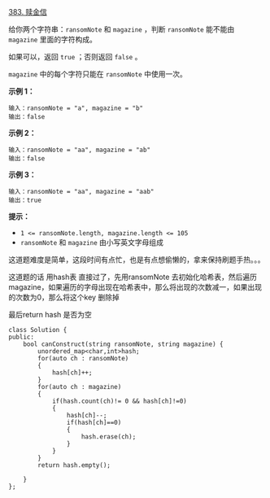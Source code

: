 [383. 赎金信](https://leetcode.cn/problems/ransom-note/)

给你两个字符串：`ransomNote` 和 `magazine` ，判断 `ransomNote` 能不能由 `magazine` 里面的字符构成。

如果可以，返回 `true` ；否则返回 `false` 。

`magazine` 中的每个字符只能在 `ransomNote` 中使用一次。

 

**示例 1：**

```
输入：ransomNote = "a", magazine = "b"
输出：false
```

**示例 2：**

```
输入：ransomNote = "aa", magazine = "ab"
输出：false
```

**示例 3：**

```
输入：ransomNote = "aa", magazine = "aab"
输出：true
```

 

**提示：**

- `1 <= ransomNote.length, magazine.length <= 105`
- `ransomNote` 和 `magazine` 由小写英文字母组成

这道题难度是简单，这段时间有点忙，也是有点想偷懒的，拿来保持刷题手热。。。

 这道题的话 用hash表 直接过了，先用ransomNote 去初始化哈希表，然后遍历magazine，如果遍历的字母出现在哈希表中，那么将出现的次数减一，如果出现的次数为0，那么将这个key 删除掉

最后return hash 是否为空

```
class Solution {
public:
    bool canConstruct(string ransomNote, string magazine) {
        unordered_map<char,int>hash;
        for(auto ch : ransomNote)
        {
            hash[ch]++;
        }
        for(auto ch : magazine)
        {
            if(hash.count(ch)!= 0 && hash[ch]!=0)
            {
                hash[ch]--;
                if(hash[ch]==0)
                {
                    hash.erase(ch);
                }
            }
        }
        return hash.empty();

    }
};
```


